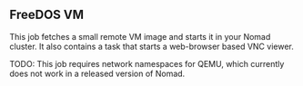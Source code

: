 ## FreeDOS VM

This job fetches a small remote VM image and starts it in your Nomad cluster. It
also contains a task that starts a web-browser based VNC viewer.

TODO: This job requires network namespaces for QEMU, which currently does not
work in a released version of Nomad.
